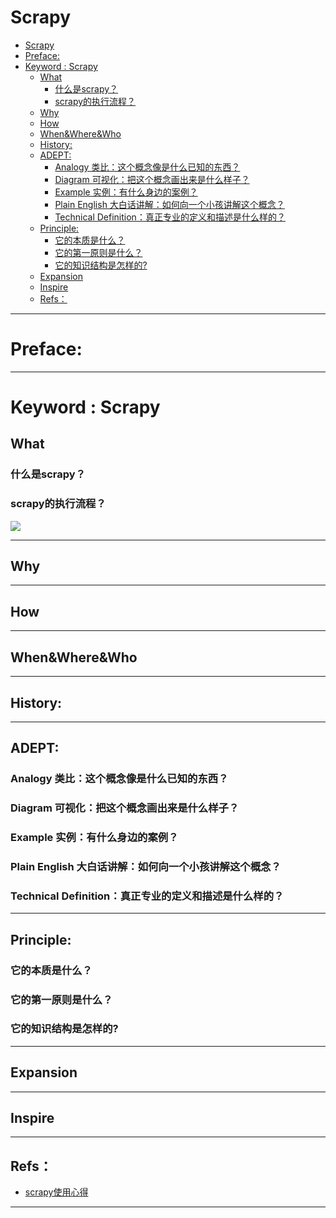 # Scrapy

<!-- TOC -->

- [Scrapy](#scrapy)
- [Preface:](#preface)
- [Keyword : Scrapy](#keyword--scrapy)
    - [What](#what)
        - [什么是scrapy？](#什么是scrapy)
        - [scrapy的执行流程？](#scrapy的执行流程)
    - [Why](#why)
    - [How](#how)
    - [When&Where&Who](#whenwherewho)
    - [History:](#history)
    - [ADEPT:](#adept)
        - [Analogy 类比：这个概念像是什么已知的东西？](#analogy-类比这个概念像是什么已知的东西)
        - [Diagram 可视化：把这个概念画出来是什么样子？](#diagram-可视化把这个概念画出来是什么样子)
        - [Example 实例：有什么身边的案例？](#example-实例有什么身边的案例)
        - [Plain English 大白话讲解：如何向一个小孩讲解这个概念？](#plain-english-大白话讲解如何向一个小孩讲解这个概念)
        - [Technical Definition：真正专业的定义和描述是什么样的？](#technical-definition真正专业的定义和描述是什么样的)
    - [Principle:](#principle)
        - [它的本质是什么？](#它的本质是什么)
        - [它的第一原则是什么？](#它的第一原则是什么)
        - [它的知识结构是怎样的?](#它的知识结构是怎样的)
    - [Expansion](#expansion)
    - [Inspire](#inspire)
    - [Refs：](#refs)

<!-- /TOC -->

---

# Preface:


---

# Keyword : Scrapy

## What

### 什么是scrapy？

### scrapy的执行流程？

![](https://tva4.sinaimg.cn/large/006tNbRwgy1fw9un40z7uj31kw0yz49b.jpg)


---

## Why

---

## How


---

## When&Where&Who


---

## History:


---

## ADEPT:

### Analogy 类比：这个概念像是什么已知的东西？
### Diagram 可视化：把这个概念画出来是什么样子？
### Example 实例：有什么身边的案例？
### Plain English 大白话讲解：如何向一个小孩讲解这个概念？
### Technical Definition：真正专业的定义和描述是什么样的？

---

## Principle:

### 它的本质是什么？

### 它的第一原则是什么？

### 它的知识结构是怎样的?


---

## Expansion


---

## Inspire


----

## Refs：

- [scrapy使用心得](https://segmentfault.com/a/1190000014716549)


---








